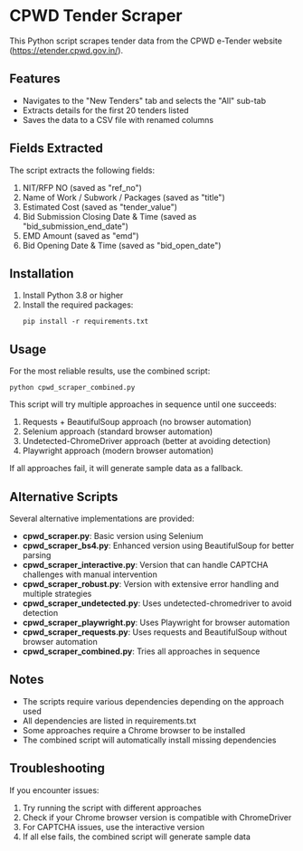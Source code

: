 # CPWD Tender Scraper

This Python script scrapes tender data from the CPWD e-Tender website (https://etender.cpwd.gov.in/).

## Features

- Navigates to the "New Tenders" tab and selects the "All" sub-tab
- Extracts details for the first 20 tenders listed
- Saves the data to a CSV file with renamed columns

## Fields Extracted

The script extracts the following fields:
1. NIT/RFP NO (saved as "ref_no")
2. Name of Work / Subwork / Packages (saved as "title")
3. Estimated Cost (saved as "tender_value")
4. Bid Submission Closing Date & Time (saved as "bid_submission_end_date")
5. EMD Amount (saved as "emd")
6. Bid Opening Date & Time (saved as "bid_open_date")

## Installation

1. Install Python 3.8 or higher
2. Install the required packages:
   ```
   pip install -r requirements.txt
   ```

## Usage

For the most reliable results, use the combined script:
```
python cpwd_scraper_combined.py
```

This script will try multiple approaches in sequence until one succeeds:
1. Requests + BeautifulSoup approach (no browser automation)
2. Selenium approach (standard browser automation)
3. Undetected-ChromeDriver approach (better at avoiding detection)
4. Playwright approach (modern browser automation)

If all approaches fail, it will generate sample data as a fallback.

## Alternative Scripts

Several alternative implementations are provided:

- **cpwd_scraper.py**: Basic version using Selenium
- **cpwd_scraper_bs4.py**: Enhanced version using BeautifulSoup for better parsing
- **cpwd_scraper_interactive.py**: Version that can handle CAPTCHA challenges with manual intervention
- **cpwd_scraper_robust.py**: Version with extensive error handling and multiple strategies
- **cpwd_scraper_undetected.py**: Uses undetected-chromedriver to avoid detection
- **cpwd_scraper_playwright.py**: Uses Playwright for browser automation
- **cpwd_scraper_requests.py**: Uses requests and BeautifulSoup without browser automation
- **cpwd_scraper_combined.py**: Tries all approaches in sequence

## Notes

- The scripts require various dependencies depending on the approach used
- All dependencies are listed in requirements.txt
- Some approaches require a Chrome browser to be installed
- The combined script will automatically install missing dependencies

## Troubleshooting

If you encounter issues:

1. Try running the script with different approaches
2. Check if your Chrome browser version is compatible with ChromeDriver
3. For CAPTCHA issues, use the interactive version
4. If all else fails, the combined script will generate sample data